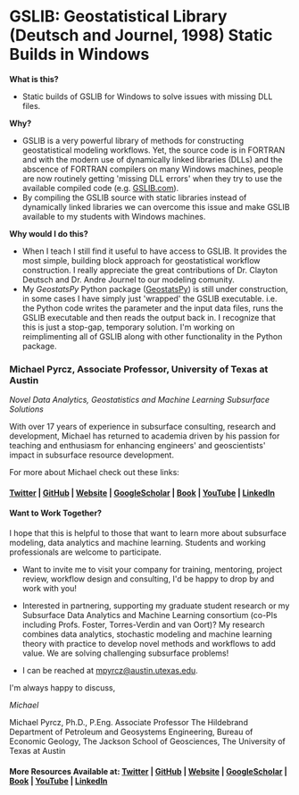 # GSLIB: Geostatistical Library (Deutsch and Journel, 1998) Static Builds in Windows

__What is this?__ 

* Static builds of GSLIB for Windows to solve issues with missing DLL files. 

__Why?__ 

* GSLIB is a very powerful library of methods for constructing geostatistical modeling workflows.  Yet, the source code is in FORTRAN and with the modern use of dynamically linked libraries (DLLs) and the abscence of FORTRAN compilers on many Windows machines, people are now routinely getting 'missing DLL errors' when they try to use the available compiled code (e.g. [GSLIB.com](http://www.statios.com/software/gslib90.exe)). 
* By compiling the GSLIB source with static libraries instead of dynamically linked libraries we can overcome this issue and make GSLIB available to my students with Windows machines.

__Why would I do this?__ 

* When I teach I still find it useful to have access to GSLIB.  It provides the most simple, building block approach for geostatistical workflow construction.  I really appreciate the great contributions of Dr. Clayton Deutsch and Dr. Andre Journel to our modeling comunity.  
* My *GeostatsPy* Python package ([GeostatsPy](https://github.com/GeostatsGuy/GeostatsPy)) is still under construction, in some cases I have simply just 'wrapped' the GSLIB executable.  i.e. the Python code writes the parameter and the input data files, runs the GSLIB executable and then reads the output back in.  I recognize that this is just a stop-gap, temporary solution.  I'm working on reimplimenting all of GSLIB along with other functionality in the Python package. 

### Michael Pyrcz, Associate Professor, University of Texas at Austin 
*Novel Data Analytics, Geostatistics and Machine Learning Subsurface Solutions*

With over 17 years of experience in subsurface consulting, research and development, Michael has returned to academia driven by his passion for teaching and enthusiasm for enhancing engineers' and geoscientists' impact in subsurface resource development. 

For more about Michael check out these links:

#### [Twitter](https://twitter.com/geostatsguy) | [GitHub](https://github.com/GeostatsGuy) | [Website](http://michaelpyrcz.com) | [GoogleScholar](https://scholar.google.com/citations?user=QVZ20eQAAAAJ&hl=en&oi=ao) | [Book](https://www.amazon.com/Geostatistical-Reservoir-Modeling-Michael-Pyrcz/dp/0199731446) | [YouTube](https://www.youtube.com/channel/UCLqEr-xV-ceHdXXXrTId5ig)  | [LinkedIn](https://www.linkedin.com/in/michael-pyrcz-61a648a1)

#### Want to Work Together?

I hope that this is helpful to those that want to learn more about subsurface modeling, data analytics and machine learning. Students and working professionals are welcome to participate.

* Want to invite me to visit your company for training, mentoring, project review, workflow design and consulting, I'd be happy to drop by and work with you! 

* Interested in partnering, supporting my graduate student research or my Subsurface Data Analytics and Machine Learning consortium (co-PIs including Profs. Foster, Torres-Verdin and van Oort)? My research combines data analytics, stochastic modeling and machine learning theory with practice to develop novel methods and workflows to add value. We are solving challenging subsurface problems!

* I can be reached at mpyrcz@austin.utexas.edu.

I'm always happy to discuss,

*Michael*

Michael Pyrcz, Ph.D., P.Eng. Associate Professor The Hildebrand Department of Petroleum and Geosystems Engineering, Bureau of Economic Geology, The Jackson School of Geosciences, The University of Texas at Austin

#### More Resources Available at: [Twitter](https://twitter.com/geostatsguy) | [GitHub](https://github.com/GeostatsGuy) | [Website](http://michaelpyrcz.com) | [GoogleScholar](https://scholar.google.com/citations?user=QVZ20eQAAAAJ&hl=en&oi=ao) | [Book](https://www.amazon.com/Geostatistical-Reservoir-Modeling-Michael-Pyrcz/dp/0199731446) | [YouTube](https://www.youtube.com/channel/UCLqEr-xV-ceHdXXXrTId5ig)  | [LinkedIn](https://www.linkedin.com/in/michael-pyrcz-61a648a1)
